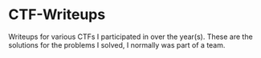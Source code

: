 # CTF-Writeups
Writeups for various CTFs I participated in over the year(s). These are the solutions for the problems I solved, I normally was part of a team.

